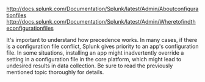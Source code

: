 http://docs.splunk.com/Documentation/Splunk/latest/Admin/Aboutconfigurationfiles
http://docs.splunk.com/Documentation/Splunk/latest/Admin/Wheretofindtheconfigurationfiles

It's important to understand how precedence works. In many cases, if there is a configuration file conflict, Splunk gives priority to an app's configuration file. In some situations, installing an app might inadvertently override a setting in a configuration file in the core platform, which might lead to undesired results in data collection. Be sure to read the previously mentioned topic thoroughly for details.
